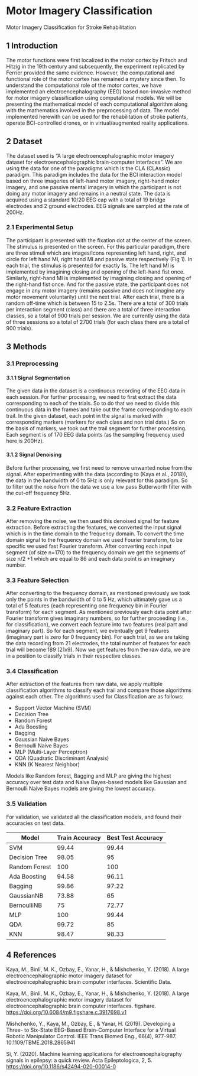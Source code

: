 # Motor Imagery Classification
 Motor Imagery Classification for Stroke Rehabilitation


## 1 Introduction
The motor functions were first localized in the motor cortex by Fritsch and Hitzig in the 19th century and subsequently, the experiment replicated by Ferrier provided the same evidence. However, the computational and functional role of the motor cortex has remained a mystery since then. To understand the computational role of the motor cortex, we have implemented an electroencephalography (EEG) based non-invasive method for motor imagery classification using computational models. We will be presenting the mathematical model of each computational algorithm along with the mathematics involved in the preprocessing of data. The model implemented herewith can be used for the rehabilitation of stroke patients, operate BCI-controlled drones, or in virtual/augmented reality applications.       
## 2 Dataset
The dataset used is “A large electroencephalographic motor imagery dataset for electroencephalographic brain-computer interfaces”. We are using the data for one of the paradigms which is the CLA (CLAssic) paradigm. This paradigm includes the data for the BCI interaction model based on three imageries of left-hand motor imagery, right-hand motor imagery, and one passive mental imagery in which the participant is not doing any motor imagery and remains in a neutral state.
The data is acquired using a standard 10/20 EEG cap with a total of 19 bridge electrodes and 2 ground electrodes. EEG signals are sampled at the rate of 200Hz.
### 2.1 Experimental Setup
The participant is presented with the fixation dot at the center of the screen. The stimulus is presented on the screen. For this particular paradigm, there are three stimuli which are images/icons representing left hand, right, and circle for left hand MI, right hand MI and passive state respectively (Fig 1). In each trial, the stimulus is presented for exactly 1s. The left hand MI is implemented by imagining closing and opening of the left-hand fist once. Similarly, right-hand MI is implemented by imagining closing and opening of the right-hand fist once. And for the passive state, the participant does not engage in any motor imagery (remains passive and does not imagine any motor movement voluntarily) until the next trial. After each trial, there is a random off-time which is between 15 to 2.5s.
There are a total of 300 trials per interaction segment (class) and there are a total of three interaction classes, so a total of 900 trials per session. We are currently using the data of three sessions so a total of 2700 trials (for each class there are a total of 900 trials).

## 3 Methods
### 3.1 Preprocessing
#### 3.1.1 Signal Segmentation
The given data in the dataset is a continuous recording of the EEG data in each session. For further processing, we need to first extract the data corresponding to each of the trials. So to do that we need to divide this continuous data in the frames and take out the frame corresponding to each trail. In the given dataset, each point in the signal is marked with corresponding markers (markers for each class and non trial data.) So on the basis of markers, we took out the trail segment for further processing. Each segment is of 170 EEG data points (as the sampling frequency used here is 200Hz).
#### 3.1.2 Signal Denoising
Before further processing, we first need to remove unwanted noise from the signal. After experimenting with the data (according to (Kaya et al., 2018)), the data in the bandwidth of 0 to 5Hz is only relevant for this paradigm. So to filter out the noise from the data we use a low pass Butterworth filter with the cut-off  frequency 5Hz.
### 3.2 Feature Extraction
After removing the noise, we then used this denoised signal for feature extraction. Before extracting the features, we converted the input signal which is in the time domain to the frequency domain. To convert the time domain signal to the frequency domain we used Fourier transform, to be specific we used fast Fourier transform. After converting each  input segment (of size n=170) to the frequency domain we get the segments of size n/2 +1 which are equal to 86 and each data point is an imaginary number. 
### 3.3 Feature Selection
After converting to the frequency domain, as mentioned previously we took only the points in the bandwidth of 0 to 5 Hz, which ultimately gave us a total of 5 features (each representing one frequency bin in Fourier transform) for each segment. As mentioned previously each data point after Fourier transform gives imaginary numbers, so for further proceeding (i.e., for classification), we convert each feature into two features (real part and imaginary part). So for each segment, we eventually get 9 features (imaginary part is zero for 0 frequency bin).
For each trial, as we are taking the data recording from 21 electrodes, the total number of features for each trial will become 189 (21x9). Now we get features from the raw data, we are in a position to classify trials in their respective classes.
### 3.4 Classification
After extraction of the features from raw data, we apply multiple classification algorithms to classify each trail and compare those algorithms against each other. The algorithms used for Classification are as follows:
- Support Vector Machine (SVM)
- Decision Tree   
- Random Forest
- Ada Boosting
- Bagging
- Gaussian Naive Bayes
- Bernoulli Naive Bayes
- MLP (Multi-Layer Perceptron)
- QDA (Quadratic Discriminant Analysis)
- KNN (K Nearest Neighbor)

Models like Random forest, Bagging and MLP are giving the highest accuracy over test data and Naive Bayes-based models like Gaussian and Bernoulli Naive Bayes models are giving the lowest accuracy.
### 3.5 Validation
For validation, we validated all the classification models, and found their accuracies on test data.

| Model | Train Accuracy | Best Test Accuracy |
| --- | --- | --- |
| SVM | 99.44 | 99.44 |
| Decision Tree | 98.05 | 95 | 
| Random Forest | 100 | 100 |
| Ada Boosting | 94.58 | 96.11 |
| Bagging | 99.86 | 97.22 |
| GaussianNB | 73.88 | 65 |
| BernoulliNB | 75 | 72.77 |
| MLP | 100 | 99.44 |
| QDA | 99.72 | 85 |
| KNN | 98.47 | 98.33 |


## 4 References
Kaya, M., Binli, M. K., Ozbay, E., Yanar, H., & Mishchenko, Y. (2018). A large electroencephalographic motor imagery dataset for electroencephalographic brain computer interfaces. Scientific Data.

Kaya, M., Binli, M. K., Ozbay, E., Yanar, H., & Mishchenko, Y. (2018). A large electroencephalographic motor imagery dataset for electroencephalographic brain computer interfaces. figshare. https://doi.org/10.6084/m9.figshare.c.3917698.v1

Mishchenko, Y., Kaya, M., Ozbay, E., & Yanar, H. (2019). Developing a Three- to Six-State EEG-Based Brain-Computer Interface for a Virtual Robotic Manipulator Control. IEEE Trans Biomed Eng., 66(4), 977-987. 10.1109/TBME.2018.2865941

Si, Y. (2020). Machine learning applications for electroencephalography signals in epilepsy: a quick review. Acta Epileptologica, 2, 5. https://doi.org/10.1186/s42494-020-00014-0
